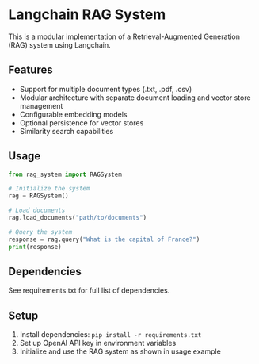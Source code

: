 # Langchain RAG System

This is a modular implementation of a Retrieval-Augmented Generation (RAG) system using Langchain.

## Features
- Support for multiple document types (.txt, .pdf, .csv)
- Modular architecture with separate document loading and vector store management
- Configurable embedding models
- Optional persistence for vector stores
- Similarity search capabilities

## Usage

```python
from rag_system import RAGSystem

# Initialize the system
rag = RAGSystem()

# Load documents
rag.load_documents("path/to/documents")

# Query the system
response = rag.query("What is the capital of France?")
print(response)
```

## Dependencies
See requirements.txt for full list of dependencies.

## Setup
1. Install dependencies: `pip install -r requirements.txt`
2. Set up OpenAI API key in environment variables
3. Initialize and use the RAG system as shown in usage example
